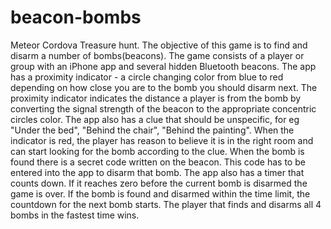 # beacon-bombs
Meteor Cordova Treasure hunt.
The objective of this game is to find and disarm a number of bombs(beacons). The game consists of a player or group with an iPhone app and several hidden Bluetooth beacons. The app has a proximity indicator - a circle changing color from blue to red depending on how close you are to the bomb you should disarm next. The proximity indicator indicates the distance a player is from the bomb by converting the signal strength of the beacon to the appropriate concentric circles color. The app also has a clue that should be unspecific, for eg "Under the bed", "Behind the chair", "Behind the painting". When the indicator is red, the player has reason to believe it is in the right room and can start looking for the bomb according to the clue. When the bomb is found there is a secret code written on the beacon. This code has to be entered into the app to disarm that bomb. The app also has a timer that counts down. If it reaches zero before the current bomb is disarmed the game is over. If the bomb is found and disarmed within the time limit, the countdown for the next bomb starts. The player that finds and disarms all 4 bombs in the fastest time wins. 
